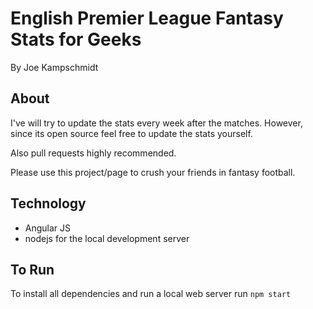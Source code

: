 # English Premier League Fantasy Stats for Geeks

By Joe Kampschmidt

## About

I've will try to update the stats every week after the matches. However, since its open source feel free to update the stats yourself.

Also pull requests highly recommended.

Please use this project/page to crush your friends in fantasy football.

## Technology

- Angular JS
- nodejs for the local development server

## To Run

To install all dependencies and run a local web server run `npm start`
